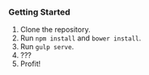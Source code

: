 ### Getting Started
1. Clone the repository.
2. Run `npm install` and `bower install`.
3. Run `gulp serve`.
4. ???
5. Profit!